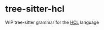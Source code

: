 # tree-sitter-hcl

WIP tree-sitter grammar for the [HCL](https://github.com/hashicorp/hcl/blob/main/hclsyntax/spec.md) language
